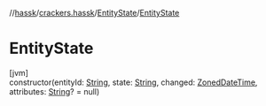 //[hassk](../../../index.md)/[crackers.hassk](../index.md)/[EntityState](index.md)/[EntityState](-entity-state.md)

# EntityState

[jvm]\
constructor(entityId: [String](https://kotlinlang.org/api/latest/jvm/stdlib/kotlin/-string/index.html), state: [String](https://kotlinlang.org/api/latest/jvm/stdlib/kotlin/-string/index.html), changed: [ZonedDateTime](https://docs.oracle.com/javase/8/docs/api/java/time/ZonedDateTime.html), attributes: [String](https://kotlinlang.org/api/latest/jvm/stdlib/kotlin/-string/index.html)? = null)
